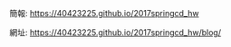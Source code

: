 簡報: https://40423225.github.io/2017springcd_hw

網址: https://40423225.github.io/2017springcd_hw/blog/
